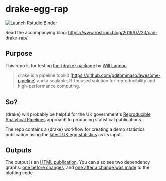 # drake-egg-rap

<!-- badges: start -->
[![Launch Rstudio Binder](http://mybinder.org/badge_logo.svg)](https://mybinder.org/v2/gh/matt-dray/drake-egg-rap/master?urlpath=rstudio)
<!-- badges: end -->

Read the accompanying blog: https://www.rostrum.blog/2019/07/23/can-drake-rap/

## Purpose

This repo is for testing [the {drake} package](https://github.com/ropensci/drake) by [Will Landau](https://wlandau.github.io/).

>drake is a pipeline toolkit (https://github.com/pditommaso/awesome-pipeline) and a scalable, R-focused solution for reproducibility and high-performance computing.

## So?

{drake} will probably be helpful for the UK government's [Reproducible Analytical Pipelines](https://ukgovdatascience.github.io/rap-website/) approach to producing statistical publications.

The repo contains a {drake} workflow for creating a demo statistics publication using the [latest UK egg statistics](https://www.gov.uk/government/statistics/egg-statistics) as its input.

## Outputs

The output is an [HTML publication](https://matt-dray.github.io/drake-egg-rap/). You can also see two dependency graphs: [one before changes](https://matt-dray.github.io/drake-egg-rap/dependency-graph.html), and [one after a change was made](https://matt-dray.github.io/drake-egg-rap/dependency-graph-outdated.html) to the plotting code.
